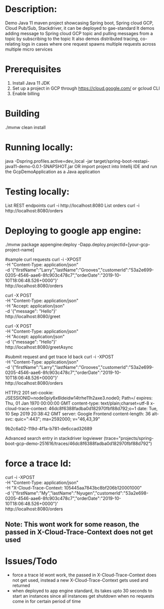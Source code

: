 # Description:
Demo Java 11 maven project showcasing Spring boot, Spring cloud GCP, Cloud Pub/Sub, Stackdriver, it can be deployed to gae-standard
It demos adding message to Spring cloud GCP topic and pulling messages from a topic by subscribing to the topic
It also demos distributed tracing, co-relating logs in cases where one request spawns multiple requests across multiple micro services

# Prerequisites 
1. Install Java 11 JDK
2. Set up a project in GCP through https://cloud.google.com/ or gcloud CLI
3. Enable billing

# Building
./mvnw clean install

# Running locally: 
java -Dspring.profiles.active=dev_local -jar target/spring-boot-restapi-java11-demo-0.0.1-SNAPSHOT.jar
OR import project into Intellij IDE and run the GcpDemoApplication as a Java application

# Testing locally:
List REST endpoints
curl -i http://localhost:8080
List orders
curl -i http://localhost:8080/orders

# Deploying to google app engine:
./mvnw package appengine:deploy -Dapp.deploy.projectId=[your-gcp-project-name]

#sample curl requests
curl -i -XPOST \
-H "Content-Type: application/json" \
-d '{"firstName":"Larry","lastName":"Grooves","customerId":"53a2e699-0205-4546-aae6-8fc903c478c7","orderDate":"2019-10-10T18:06:48.526+0000"}' \
http://localhost:8080/orders

curl -X POST \
-H "Content-Type: application/json" \
-H "Accept: application/json" \
-d '{"message": "Hello"}' \
http://localhost:8080/greet

curl -X POST \
-H "Content-Type: application/json" \
-H "Accept: application/json" \
-d '{"message": "Hello"}' \
http://localhost:8080/greetAsync 

#submit request and get trace Id back
curl -i -XPOST \
-H "Content-Type: application/json" \
-d '{"firstName":"Larry","lastName":"Grooves","customerId":"53a2e699-0205-4546-aae6-8fc903c478c7","orderDate":"2019-10-10T18:06:48.526+0000"}' \
http://localhost:8080/orders

HTTP/2 201
set-cookie: JSESSIONID=node0piy6x6ldeidw14trhe11h2axe3.node0; Path=/
expires: Thu, 01 Jan 1970 00:00:00 GMT
content-type: text/plain;charset=utf-8
x-cloud-trace-context: 46dc8f6388fadba0d182970fbf88d792;o=1
date: Tue, 10 Sep 2019 20:38:42 GMT
server: Google Frontend
content-length: 36
alt-svc: quic=":443"; ma=2592000; v="46,43,39"

9b2c6a02-119d-4f1a-b781-de6ccad32689

Advanced search entry in stackdriver logviewer
(trace="projects/spring-boot-gcp-demo-251616/traces/46dc8f6388fadba0d182970fbf88d792")

# force a trace Id:
curl -i -XPOST \
-H "Content-Type: application/json" \
-H "X-Cloud-Trace-Context: 105445aa7843bc8bf206b120001000" \
-d '{"firstName":"My","lastName":"Nyugen","customerId":"53a2e698-0205-4546-aae6-8fc903c478c7","orderDate":"2019-10-10T18:06:48.526+0000"}' \
http://localhost:8080/orders
##  Note: This wont work for some reason, the passed in X-Cloud-Trace-Context does not get used


# Issues/Todo
 * force a trace Id wont work, the passed in X-Cloud-Trace-Context does not get used, instead a new X-Cloud-Trace-Context gets used and returned
 * when deployed to app engine standard, its takes upto 30 seconds to start an instances since all instances get shutdown when no requests come in
   for certain period of time







